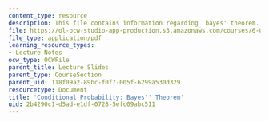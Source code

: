 ```yaml
---
content_type: resource
description: This file contains information regarding  bayes' theorem.
file: https://ol-ocw-studio-app-production.s3.amazonaws.com/courses/6-042j-mathematics-for-computer-science-spring-2015/2b4290c1d5ade1df07285efc09abc511_MIT6_042JS15_BayesTheorm.pdf
file_type: application/pdf
learning_resource_types:
- Lecture Notes
ocw_type: OCWFile
parent_title: Lecture Slides
parent_type: CourseSection
parent_uid: 118f09a2-89bc-f0f7-005f-6299a530d329
resourcetype: Document
title: 'Conditional Probability: Bayes'' Theorem'
uid: 2b4290c1-d5ad-e1df-0728-5efc09abc511
---
```

